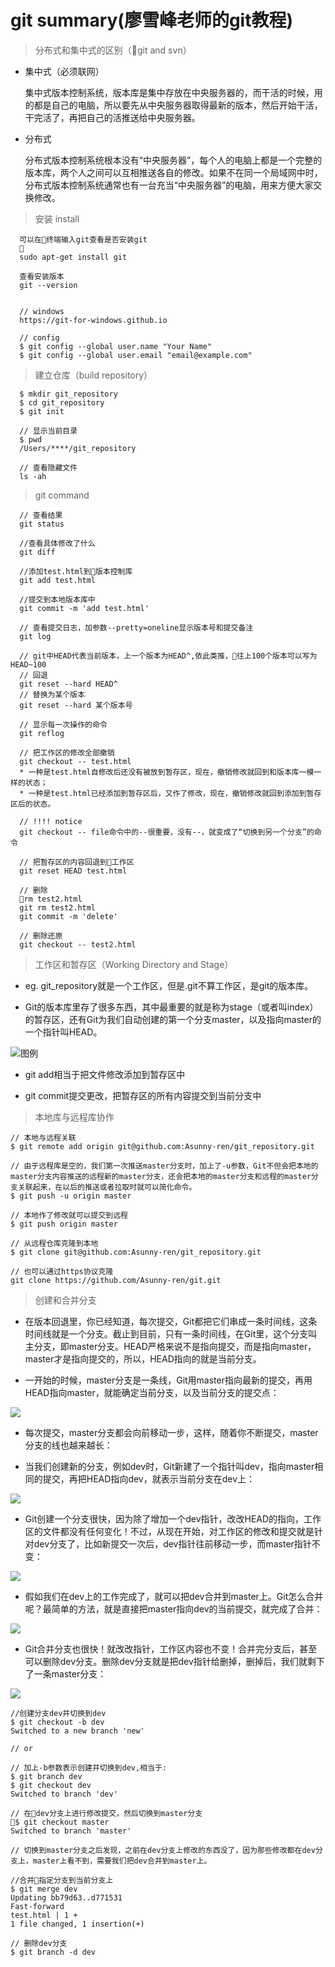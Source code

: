 # git summary(廖雪峰老师的git教程)

> 分布式和集中式的区别（git and svn）

* 集中式（必须联网）

  集中式版本控制系统，版本库是集中存放在中央服务器的，而干活的时候，用的都是自己的电脑，所以要先从中央服务器取得最新的版本，然后开始干活，干完活了，再把自己的活推送给中央服务器。

* 分布式
  
  分布式版本控制系统根本没有“中央服务器”，每个人的电脑上都是一个完整的版本库，两个人之间可以互相推送各自的修改。如果不在同一个局域网中时，分布式版本控制系统通常也有一台充当“中央服务器”的电脑，用来方便大家交换修改。

> 安装 install

``` code
  可以在终端输入git查看是否安装git
  
  sudo apt-get install git

  查看安装版本
  git --version


  // windows
  https://git-for-windows.github.io

  // config
  $ git config --global user.name "Your Name"
  $ git config --global user.email "email@example.com"
```

> 建立仓库（build repository）

``` code
  $ mkdir git_repository
  $ cd git_repository
  $ git init

  // 显示当前目录
  $ pwd
  /Users/****/git_repository

  // 查看隐藏文件
  ls -ah

```

> git command

``` code
  // 查看结果
  git status 

  //查看具体修改了什么
  git diff 

  //添加test.html到版本控制库
  git add test.html 

  //提交到本地版本库中
  git commit -m 'add test.html' 

  // 查看提交日志，加参数--pretty=oneline显示版本号和提交备注
  git log 

  // git中HEAD代表当前版本，上一个版本为HEAD^,依此类推，往上100个版本可以写为HEAD~100
  // 回退
  git reset --hard HEAD^
  // 替换为某个版本
  git reset --hard 某个版本号

  // 显示每一次操作的命令
  git reflog

  // 把工作区的修改全部撤销
  git checkout -- test.html
  * 一种是test.html自修改后还没有被放到暂存区，现在，撤销修改就回到和版本库一模一样的状态；
  * 一种是test.html已经添加到暂存区后，又作了修改，现在，撤销修改就回到添加到暂存区后的状态。

  // !!!! notice
  git checkout -- file命令中的--很重要，没有--，就变成了“切换到另一个分支”的命令

  // 把暂存区的内容回退到工作区
  git reset HEAD test.html

  // 删除
  rm test2.html
  git rm test2.html
  git commit -m 'delete'

  // 删除还原
  git checkout -- test2.html

```

> 工作区和暂存区（Working Directory and Stage）

  * eg. git_repository就是一个工作区，但是.git不算工作区，是git的版本库。

  * Git的版本库里存了很多东西，其中最重要的就是称为stage（或者叫index）的暂存区，还有Git为我们自动创建的第一个分支master，以及指向master的一个指针叫HEAD。

  ![图例](https://github.com/Asunny-ren/git/blob/master/git.jpeg)

  * git add相当于把文件修改添加到暂存区中

  * git commit提交更改，把暂存区的所有内容提交到当前分支中

> 本地库与远程库协作

  ``` code
  // 本地与远程关联
  $ git remote add origin git@github.com:Asunny-ren/git_repository.git

  // 由于远程库是空的，我们第一次推送master分支时，加上了-u参数，Git不但会把本地的master分支内容推送的远程新的master分支，还会把本地的master分支和远程的master分支关联起来，在以后的推送或者拉取时就可以简化命令。
  $ git push -u origin master

  // 本地作了修改就可以提交到远程
  $ git push origin master
  ```

  ``` code
  // 从远程仓库克隆到本地
  $ git clone git@github.com:Asunny-ren/git_repository.git

  // 也可以通过https协议克隆
  git clone https://github.com/Asunny-ren/git.git
  ```

> 创建和合并分支

  * 在版本回退里，你已经知道，每次提交，Git都把它们串成一条时间线，这条时间线就是一个分支。截止到目前，只有一条时间线，在Git里，这个分支叫主分支，即master分支。HEAD严格来说不是指向提交，而是指向master，master才是指向提交的，所以，HEAD指向的就是当前分支。

  * 一开始的时候，master分支是一条线，Git用master指向最新的提交，再用HEAD指向master，就能确定当前分支，以及当前分支的提交点：
  
  ![](https://github.com/Asunny-ren/git/blob/master/git_branch1.png)

  * 每次提交，master分支都会向前移动一步，这样，随着你不断提交，master分支的线也越来越长：

  * 当我们创建新的分支，例如dev时，Git新建了一个指针叫dev，指向master相同的提交，再把HEAD指向dev，就表示当前分支在dev上：

  ![](https://github.com/Asunny-ren/git/blob/master/git_branch2.png)

  * Git创建一个分支很快，因为除了增加一个dev指针，改改HEAD的指向，工作区的文件都没有任何变化！不过，从现在开始，对工作区的修改和提交就是针对dev分支了，比如新提交一次后，dev指针往前移动一步，而master指针不变：

  ![](https://github.com/Asunny-ren/git/blob/master/git_branch3.png)

  * 假如我们在dev上的工作完成了，就可以把dev合并到master上。Git怎么合并呢？最简单的方法，就是直接把master指向dev的当前提交，就完成了合并：

  ![](https://github.com/Asunny-ren/git/blob/master/git_branch4.png)

  * Git合并分支也很快！就改改指针，工作区内容也不变！合并完分支后，甚至可以删除dev分支。删除dev分支就是把dev指针给删掉，删掉后，我们就剩下了一条master分支：

  ![](https://github.com/Asunny-ren/git/blob/master/git_branch5.png)

  ``` code
  //创建分支dev并切换到dev
  $ git checkout -b dev
  Switched to a new branch 'new'

  // or

  // 加上-b参数表示创建并切换到dev,相当于: 
  $ git branch dev
  $ git checkout dev
  Switched to branch 'dev'

  // 在dev分支上进行修改提交，然后切换到master分支
  $ git checkout master
  Switched to branch 'master'

  // 切换到master分支之后发现，之前在dev分支上修改的东西没了，因为那些修改都在dev分支上，master上看不到，需要我们把dev合并到master上。

  //合并指定分支到当前分支上
  $ git merge dev
  Updating bb79d63..d771531
  Fast-forward
  test.html | 1 +
  1 file changed, 1 insertion(+)

  // 删除dev分支
  $ git branch -d dev
  ```